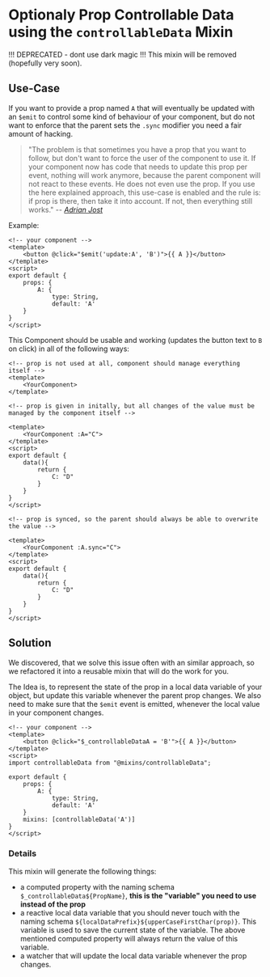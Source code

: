 # Optionaly Prop Controllable Data using the `controllableData` Mixin

!!! DEPRECATED - dont use dark magic !!! This mixin will be removed (hopefully very soon).

## Use-Case

If you want to provide a prop named `A` that will eventually be updated with an `$emit` to control some kind of behaviour of your component, but do not want to enforce that the parent sets the `.sync` modifier you need a fair amount of hacking.

> "The problem is that sometimes you have a prop that you want to follow, but don't want to force the user of the component to use it. If your component now has code that needs to update this prop per event, nothing will work anymore, because the parent component will not react to these events. He does not even use the prop. If you use the here explained approach, this use-case is enabled and the rule is: if prop is there, then take it into account. If not, then everything still works." -- <cite>[Adrian Jost](https://github.com/adrianjost)</cite>

Example:

```vue
<!-- your component -->
<template>
	<button @click="$emit('update:A', 'B')">{{ A }}</button>
</template>
<script>
export default {
	props: {
		A: {
			type: String,
			default: 'A'
	}
}
</script>
```

This Component should be usable and working (updates the button text to `B` on click) in all of the following ways:

```vue
<!-- prop is not used at all, component should manage everything itself -->
<template>
	<YourComponent>
</template>
```

```vue
<!-- prop is given in initally, but all changes of the value must be managed by the component itself -->

<template>
	<YourComponent :A="C">
</template>
<script>
export default {
	data(){
		return {
			C: "D"
		}
	}
}
</script>
```

```vue
<!-- prop is synced, so the parent should always be able to overwrite the value -->

<template>
	<YourComponent :A.sync="C">
</template>
<script>
export default {
	data(){
		return {
			C: "D"
		}
	}
}
</script>
```

## Solution

We discovered, that we solve this issue often with an similar approach, so we refactored it into a reusable mixin that will do the work for you.

The Idea is, to represent the state of the prop in a local data variable of your object, but update this variable whenever the parent prop changes. We also need to make sure that the `$emit` event is emitted, whenever the local value in your component changes.

```vue
<!-- your component -->
<template>
	<button @click="$_controllableDataA = 'B'">{{ A }}</button>
</template>
<script>
import controllableData from "@mixins/controllableData";

export default {
	props: {
		A: {
			type: String,
			default: 'A'
	}
	mixins: [controllableData('A')]
}
</script>
```

### Details

This mixin will generate the following things:

- a computed property with the naming schema `$_controllableData${PropName}`, **this is the "variable" you need to use instead of the prop**
- a reactive local data variable that you should never touch with the naming schema `${localDataPrefix}${upperCaseFirstChar(prop)}`. This variable is used to save the current state of the variable. The above mentioned computed property will always return the value of this variable.
- a watcher that will update the local data variable whenever the prop changes.
